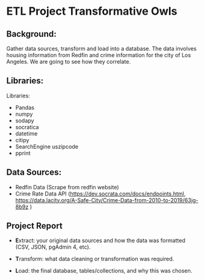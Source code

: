 # ETL Project Transformative Owls

## Background:
Gather data sources, transform and load into a database.  The data involves housing information from Redfin and crime information for the city of Los Angeles.  We are going to see how they correlate. 

## Libraries:
Libraries:

* Pandas
* numpy
* sodapy
* socratica
* datetime
* citipy
* SearchEngine uszipcode 
* pprint

## Data Sources:
* Redfin Data (Scrape from redfin website)
* Crime Rate Data API (https://dev.socrata.com/docs/endpoints.html, https://data.lacity.org/A-Safe-City/Crime-Data-from-2010-to-2019/63jg-8b9z ) 

## Project Report

* **E**xtract: your original data sources and how the data was formatted (CSV, JSON, pgAdmin 4, etc).

* **T**ransform: what data cleaning or transformation was required.

* **L**oad: the final database, tables/collections, and why this was chosen.
